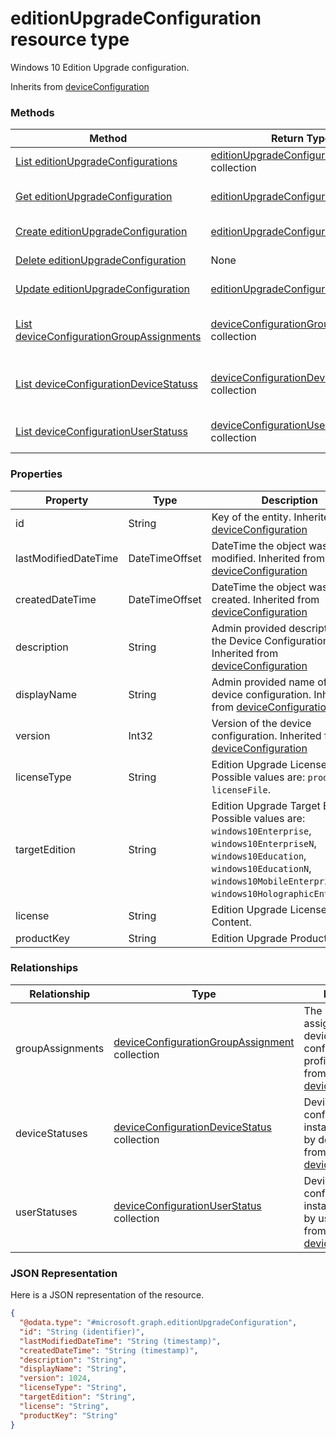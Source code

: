 ﻿# editionUpgradeConfiguration resource type

Windows 10 Edition Upgrade configuration.

Inherits from [deviceConfiguration](../resources/intune_deviceconfig_deviceConfiguration.md)

### Methods
|Method|Return Type|Description|
|---|---|---|
|[List editionUpgradeConfigurations](../api/intune_deviceconfig_editionUpgradeConfiguration_list.md)|[editionUpgradeConfiguration](../resources/intune_deviceconfig_editionUpgradeConfiguration.md) collection|List properties and relationships of the [editionUpgradeConfiguration](../resources/intune_deviceconfig_editionUpgradeConfiguration.md) objects.|
|[Get editionUpgradeConfiguration](../api/intune_deviceconfig_editionUpgradeConfiguration_get.md)|[editionUpgradeConfiguration](../resources/intune_deviceconfig_editionUpgradeConfiguration.md)|Read properties and relationships of the [editionUpgradeConfiguration](../resources/intune_deviceconfig_editionUpgradeConfiguration.md) object.|
|[Create editionUpgradeConfiguration](../api/intune_deviceconfig_editionUpgradeConfiguration_create.md)|[editionUpgradeConfiguration](../resources/intune_deviceconfig_editionUpgradeConfiguration.md)|Create a new [editionUpgradeConfiguration](../resources/intune_deviceconfig_editionUpgradeConfiguration.md) object.|
|[Delete editionUpgradeConfiguration](../api/intune_deviceconfig_editionUpgradeConfiguration_delete.md)|None|Deletes a [editionUpgradeConfiguration](../resources/intune_deviceconfig_editionUpgradeConfiguration.md).|
|[Update editionUpgradeConfiguration](../api/intune_deviceconfig_editionUpgradeConfiguration_update.md)|[editionUpgradeConfiguration](../resources/intune_deviceconfig_editionUpgradeConfiguration.md)|Update the properties of a [editionUpgradeConfiguration](../resources/intune_deviceconfig_editionUpgradeConfiguration.md) object.|
|[List deviceConfigurationGroupAssignments](../api/intune_deviceconfig_editionUpgradeConfiguration_list_deviceConfigurationGroupAssignment.md)|[deviceConfigurationGroupAssignment](../resources/intune_deviceconfig_deviceConfigurationGroupAssignment.md) collection|Get the deviceConfigurationGroupAssignments from the groupAssignments navigation property.|
|[List deviceConfigurationDeviceStatuss](../api/intune_deviceconfig_editionUpgradeConfiguration_list_deviceConfigurationDeviceStatus.md)|[deviceConfigurationDeviceStatus](../resources/intune_deviceconfig_deviceConfigurationDeviceStatus.md) collection|Get the deviceConfigurationDeviceStatuss from the deviceStatuses navigation property.|
|[List deviceConfigurationUserStatuss](../api/intune_deviceconfig_editionUpgradeConfiguration_list_deviceConfigurationUserStatus.md)|[deviceConfigurationUserStatus](../resources/intune_deviceconfig_deviceConfigurationUserStatus.md) collection|Get the deviceConfigurationUserStatuss from the userStatuses navigation property.|

### Properties
|Property|Type|Description|
|---|---|---|
|id|String|Key of the entity. Inherited from [deviceConfiguration](../resources/intune_deviceconfig_deviceConfiguration.md)|
|lastModifiedDateTime|DateTimeOffset|DateTime the object was last modified. Inherited from [deviceConfiguration](../resources/intune_deviceconfig_deviceConfiguration.md)|
|createdDateTime|DateTimeOffset|DateTime the object was created. Inherited from [deviceConfiguration](../resources/intune_deviceconfig_deviceConfiguration.md)|
|description|String|Admin provided description of the Device Configuration. Inherited from [deviceConfiguration](../resources/intune_deviceconfig_deviceConfiguration.md)|
|displayName|String|Admin provided name of the device configuration. Inherited from [deviceConfiguration](../resources/intune_deviceconfig_deviceConfiguration.md)|
|version|Int32|Version of the device configuration. Inherited from [deviceConfiguration](../resources/intune_deviceconfig_deviceConfiguration.md)|
|licenseType|String|Edition Upgrade License Type. Possible values are: `productKey`, `licenseFile`.|
|targetEdition|String|Edition Upgrade Target Edition. Possible values are: `windows10Enterprise`, `windows10EnterpriseN`, `windows10Education`, `windows10EducationN`, `windows10MobileEnterprise`, `windows10HolographicEnterprise`.|
|license|String|Edition Upgrade License File Content.|
|productKey|String|Edition Upgrade Product Key.|

### Relationships
|Relationship|Type|Description|
|---|---|---|
|groupAssignments|[deviceConfigurationGroupAssignment](../resources/intune_deviceconfig_deviceConfigurationGroupAssignment.md) collection|The list of group assignments for the device configuration profile. Inherited from [deviceConfiguration](../resources/intune_deviceconfig_deviceConfiguration.md)|
|deviceStatuses|[deviceConfigurationDeviceStatus](../resources/intune_deviceconfig_deviceConfigurationDeviceStatus.md) collection|Device configuration installation stauts by device. Inherited from [deviceConfiguration](../resources/intune_deviceconfig_deviceConfiguration.md)|
|userStatuses|[deviceConfigurationUserStatus](../resources/intune_deviceconfig_deviceConfigurationUserStatus.md) collection|Device configuration installation stauts by user. Inherited from [deviceConfiguration](../resources/intune_deviceconfig_deviceConfiguration.md)|

### JSON Representation
Here is a JSON representation of the resource.
<!-- {
  "blockType": "resource",
  "keyProperty": "id",
  "@odata.type": "microsoft.graph.editionUpgradeConfiguration"
}
-->
```json
{
  "@odata.type": "#microsoft.graph.editionUpgradeConfiguration",
  "id": "String (identifier)",
  "lastModifiedDateTime": "String (timestamp)",
  "createdDateTime": "String (timestamp)",
  "description": "String",
  "displayName": "String",
  "version": 1024,
  "licenseType": "String",
  "targetEdition": "String",
  "license": "String",
  "productKey": "String"
}
```


